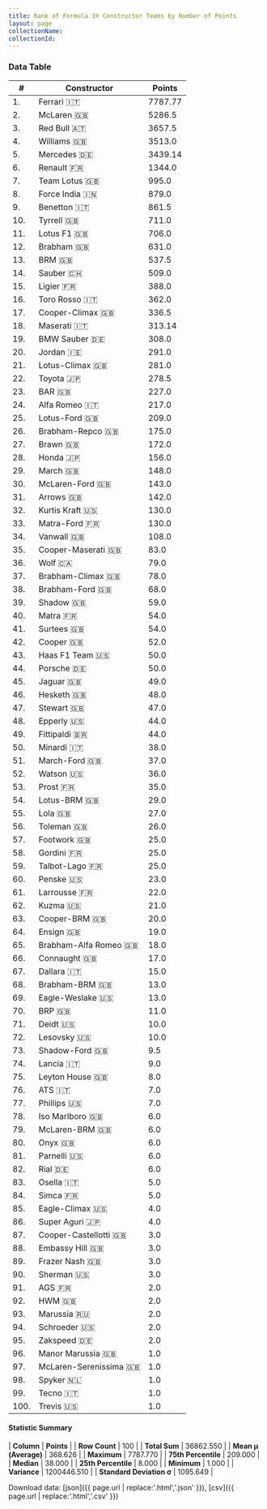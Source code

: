 ```yaml
---
title: Rank of Formula 1® Constructor Teams by Number of Points
layout: page
collectionName: 
collectionId: 
---
```




<canvas id="chart" width="400" height="180"></canvas>
<script>
var data = {
  "labels" : [
    "Ferrari",
    "McLaren",
    "Red Bull",
    "Williams",
    "Mercedes",
    "Renault",
    "Team Lotus",
    "Force India",
    "Benetton",
    "Tyrrell",
    "Lotus F1",
    "Brabham",
    "BRM",
    "Sauber",
    "Ligier",
    "Toro Rosso",
    "Cooper-Climax",
    "Maserati",
    "BMW Sauber",
    "Jordan",
    "Lotus-Climax",
    "Toyota",
    "BAR",
    "Alfa Romeo",
    "Lotus-Ford",
    "Brabham-Repco",
    "Brawn",
    "Honda",
    "March",
    "McLaren-Ford",
    "Arrows",
    "Kurtis Kraft",
    "Matra-Ford",
    "Vanwall",
    "Cooper-Maserati",
    "Wolf",
    "Brabham-Climax",
    "Brabham-Ford",
    "Shadow",
    "Matra",
    "Surtees",
    "Cooper",
    "Haas F1 Team",
    "Porsche",
    "Jaguar",
    "Hesketh",
    "Stewart",
    "Epperly",
    "Fittipaldi",
    "Minardi",
    "March-Ford",
    "Watson",
    "Prost",
    "Lotus-BRM",
    "Lola",
    "Toleman",
    "Footwork",
    "Gordini",
    "Talbot-Lago",
    "Penske",
    "Larrousse",
    "Kuzma",
    "Cooper-BRM",
    "Ensign",
    "Brabham-Alfa Romeo",
    "Connaught",
    "Dallara",
    "Brabham-BRM",
    "Eagle-Weslake",
    "BRP",
    "Deidt",
    "Lesovsky",
    "Shadow-Ford",
    "Lancia",
    "Leyton House",
    "ATS",
    "Phillips",
    "Iso Marlboro",
    "McLaren-BRM",
    "Onyx",
    "Parnelli",
    "Rial",
    "Osella",
    "Simca",
    "Eagle-Climax",
    "Super Aguri",
    "Cooper-Castellotti",
    "Embassy Hill",
    "Frazer Nash",
    "Sherman",
    "AGS",
    "HWM",
    "Marussia",
    "Schroeder",
    "Zakspeed",
    "Manor Marussia",
    "McLaren-Serenissima",
    "Spyker",
    "Tecno",
    "Trevis"
  ],
  "datasets" : [
    {
      "label" : "Points",
      "data" : [
        7787.77,
        5286.5,
        3657.5,
        3513,
        3439.14,
        1344,
        995,
        879,
        861.5,
        711,
        706,
        631,
        537.5,
        509,
        388,
        362,
        336.5,
        313.14,
        308,
        291,
        281,
        278.5,
        227,
        217,
        209,
        175,
        172,
        156,
        148,
        143,
        142,
        130,
        130,
        108,
        83,
        79,
        78,
        68,
        59,
        54,
        54,
        52,
        50,
        50,
        49,
        48,
        47,
        44,
        44,
        38,
        37,
        36,
        35,
        29,
        27,
        26,
        25,
        25,
        25,
        23,
        22,
        21,
        20,
        19,
        18,
        17,
        15,
        13,
        13,
        11,
        10,
        10,
        9.5,
        9,
        8,
        7,
        7,
        6,
        6,
        6,
        6,
        6,
        5,
        5,
        4,
        4,
        3,
        3,
        3,
        3,
        2,
        2,
        2,
        2,
        2,
        1,
        1,
        1,
        1,
        1
      ],
      "borderColor" : [
        "16191A",
        "0D1D20",
        "FDCC2F",
        "082957",
        "D7D7D5",
        "424B52",
        "444444",
        "C81625",
        "444444",
        "444444",
        "444444",
        "444444",
        "444444",
        "A17A5D",
        "444444",
        "FC181D",
        "444444",
        "444444",
        "444444",
        "444444",
        "444444",
        "444444",
        "444444",
        "444444",
        "444444",
        "444444",
        "444444",
        "444444",
        "444444",
        "444444",
        "444444",
        "444444",
        "444444",
        "444444",
        "444444",
        "444444",
        "444444",
        "444444",
        "444444",
        "444444",
        "444444",
        "444444",
        "4D4E52",
        "444444",
        "444444",
        "444444",
        "444444",
        "444444",
        "444444",
        "444444",
        "444444",
        "444444",
        "444444",
        "444444",
        "444444",
        "444444",
        "444444",
        "444444",
        "444444",
        "444444",
        "444444",
        "444444",
        "444444",
        "444444",
        "444444",
        "444444",
        "444444",
        "444444",
        "444444",
        "444444",
        "444444",
        "444444",
        "444444",
        "444444",
        "444444",
        "444444",
        "444444",
        "444444",
        "444444",
        "444444",
        "444444",
        "444444",
        "444444",
        "444444",
        "444444",
        "444444",
        "444444",
        "444444",
        "444444",
        "444444",
        "444444",
        "444444",
        "444444",
        "444444",
        "444444",
        "444444",
        "444444",
        "444444",
        "444444",
        "444444"
      ],
      "borderWidth" : 1,
      "backgroundColor" : [
        "EB212E",
        "FCA13B",
        "121D32",
        "EAE4ED",
        "18A19B",
        "FDE139",
        "09630C",
        "F6AFC1",
        "73C2FB",
        "274B72",
        "F6CA46",
        "243F73",
        "144D44",
        "0736A5",
        "0F5DBB",
        "2039C3",
        "273027",
        "C0BEC3",
        "20359D",
        "FFFF01",
        "025839",
        "D70028",
        "FFFFFF",
        "B21827",
        "025839",
        "243F73",
        "E2F833",
        "FFFFFF",
        "E53524",
        "AAAAAA",
        "FFA500",
        "D33949",
        "3FB2B3",
        "336667",
        "1A2446",
        "A3805E",
        "243F73",
        "07316F",
        "FA9B27",
        "888888",
        "888888",
        "273027",
        "CF0F18",
        "DDDDDD",
        "095921",
        "FFFFFF",
        "FFFFFF",
        "DBC75F",
        "888888",
        "1B1D1D",
        "888888",
        "FC8881",
        "0D1773",
        "457439",
        "888888",
        "888888",
        "888888",
        "888888",
        "888888",
        "2077C9",
        "888888",
        "C4333B",
        "888888",
        "888888",
        "888888",
        "888888",
        "888888",
        "888888",
        "1A284B",
        "888888",
        "888888",
        "888888",
        "888888",
        "888888",
        "888888",
        "888888",
        "888888",
        "888888",
        "888888",
        "888888",
        "888888",
        "888888",
        "888888",
        "888888",
        "888888",
        "E30010",
        "888888",
        "888888",
        "888888",
        "888888",
        "888888",
        "888888",
        "5E0A16",
        "888888",
        "888888",
        "5E0A16",
        "888888",
        "FFA500",
        "888888",
        "888888"
      ]
    }
  ]
};
var options = {
  legend: {
    display: false
  },
  scales: {
    xAxes: [{
      ticks: {
        beginAtZero: true,
        maxRotation: 180,
        display: window.innerWidth > 800
      }
    }],
    yAxes: [{
      ticks: {
        beginAtZero: true
      }
    }]
  },
  onResize: function(chart, size) {
    chart.options.scales.xAxes[0].ticks.display = size.width > 800;
  }
};
var chart = new Chart("chart", {
    data: data,
    type: 'bar',
    options: options
});
</script>



### Data Table

| # | Constructor | Points |
|--|--|--|
| 1. | Ferrari 🇮🇹 | 7787.77 |
| 2. | McLaren 🇬🇧 | 5286.5 |
| 3. | Red Bull 🇦🇹 | 3657.5 |
| 4. | Williams 🇬🇧 | 3513.0 |
| 5. | Mercedes 🇩🇪 | 3439.14 |
| 6. | Renault 🇫🇷 | 1344.0 |
| 7. | Team Lotus 🇬🇧 | 995.0 |
| 8. | Force India 🇮🇳 | 879.0 |
| 9. | Benetton 🇮🇹 | 861.5 |
| 10. | Tyrrell 🇬🇧 | 711.0 |
| 11. | Lotus F1 🇬🇧 | 706.0 |
| 12. | Brabham 🇬🇧 | 631.0 |
| 13. | BRM 🇬🇧 | 537.5 |
| 14. | Sauber 🇨🇭 | 509.0 |
| 15. | Ligier 🇫🇷 | 388.0 |
| 16. | Toro Rosso 🇮🇹 | 362.0 |
| 17. | Cooper-Climax 🇬🇧 | 336.5 |
| 18. | Maserati 🇮🇹 | 313.14 |
| 19. | BMW Sauber 🇩🇪 | 308.0 |
| 20. | Jordan 🇮🇪 | 291.0 |
| 21. | Lotus-Climax 🇬🇧 | 281.0 |
| 22. | Toyota 🇯🇵 | 278.5 |
| 23. | BAR 🇬🇧 | 227.0 |
| 24. | Alfa Romeo 🇮🇹 | 217.0 |
| 25. | Lotus-Ford 🇬🇧 | 209.0 |
| 26. | Brabham-Repco 🇬🇧 | 175.0 |
| 27. | Brawn 🇬🇧 | 172.0 |
| 28. | Honda 🇯🇵 | 156.0 |
| 29. | March 🇬🇧 | 148.0 |
| 30. | McLaren-Ford 🇬🇧 | 143.0 |
| 31. | Arrows 🇬🇧 | 142.0 |
| 32. | Kurtis Kraft 🇺🇸 | 130.0 |
| 33. | Matra-Ford 🇫🇷 | 130.0 |
| 34. | Vanwall 🇬🇧 | 108.0 |
| 35. | Cooper-Maserati 🇬🇧 | 83.0 |
| 36. | Wolf 🇨🇦 | 79.0 |
| 37. | Brabham-Climax 🇬🇧 | 78.0 |
| 38. | Brabham-Ford 🇬🇧 | 68.0 |
| 39. | Shadow 🇬🇧 | 59.0 |
| 40. | Matra 🇫🇷 | 54.0 |
| 41. | Surtees 🇬🇧 | 54.0 |
| 42. | Cooper 🇬🇧 | 52.0 |
| 43. | Haas F1 Team 🇺🇸 | 50.0 |
| 44. | Porsche 🇩🇪 | 50.0 |
| 45. | Jaguar 🇬🇧 | 49.0 |
| 46. | Hesketh 🇬🇧 | 48.0 |
| 47. | Stewart 🇬🇧 | 47.0 |
| 48. | Epperly 🇺🇸 | 44.0 |
| 49. | Fittipaldi 🇧🇷 | 44.0 |
| 50. | Minardi 🇮🇹 | 38.0 |
| 51. | March-Ford 🇬🇧 | 37.0 |
| 52. | Watson 🇺🇸 | 36.0 |
| 53. | Prost 🇫🇷 | 35.0 |
| 54. | Lotus-BRM 🇬🇧 | 29.0 |
| 55. | Lola 🇬🇧 | 27.0 |
| 56. | Toleman 🇬🇧 | 26.0 |
| 57. | Footwork 🇬🇧 | 25.0 |
| 58. | Gordini 🇫🇷 | 25.0 |
| 59. | Talbot-Lago 🇫🇷 | 25.0 |
| 60. | Penske 🇺🇸 | 23.0 |
| 61. | Larrousse 🇫🇷 | 22.0 |
| 62. | Kuzma 🇺🇸 | 21.0 |
| 63. | Cooper-BRM 🇬🇧 | 20.0 |
| 64. | Ensign 🇬🇧 | 19.0 |
| 65. | Brabham-Alfa Romeo 🇬🇧 | 18.0 |
| 66. | Connaught 🇬🇧 | 17.0 |
| 67. | Dallara 🇮🇹 | 15.0 |
| 68. | Brabham-BRM 🇬🇧 | 13.0 |
| 69. | Eagle-Weslake 🇺🇸 | 13.0 |
| 70. | BRP 🇬🇧 | 11.0 |
| 71. | Deidt 🇺🇸 | 10.0 |
| 72. | Lesovsky 🇺🇸 | 10.0 |
| 73. | Shadow-Ford 🇬🇧 | 9.5 |
| 74. | Lancia 🇮🇹 | 9.0 |
| 75. | Leyton House 🇬🇧 | 8.0 |
| 76. | ATS 🇮🇹 | 7.0 |
| 77. | Phillips 🇺🇸 | 7.0 |
| 78. | Iso Marlboro 🇬🇧 | 6.0 |
| 79. | McLaren-BRM 🇬🇧 | 6.0 |
| 80. | Onyx 🇬🇧 | 6.0 |
| 81. | Parnelli 🇺🇸 | 6.0 |
| 82. | Rial 🇩🇪 | 6.0 |
| 83. | Osella 🇮🇹 | 5.0 |
| 84. | Simca 🇫🇷 | 5.0 |
| 85. | Eagle-Climax 🇺🇸 | 4.0 |
| 86. | Super Aguri 🇯🇵 | 4.0 |
| 87. | Cooper-Castellotti 🇬🇧 | 3.0 |
| 88. | Embassy Hill 🇬🇧 | 3.0 |
| 89. | Frazer Nash 🇬🇧 | 3.0 |
| 90. | Sherman 🇺🇸 | 3.0 |
| 91. | AGS 🇫🇷 | 2.0 |
| 92. | HWM 🇬🇧 | 2.0 |
| 93. | Marussia 🇷🇺 | 2.0 |
| 94. | Schroeder 🇺🇸 | 2.0 |
| 95. | Zakspeed 🇩🇪 | 2.0 |
| 96. | Manor Marussia 🇬🇧 | 1.0 |
| 97. | McLaren-Serenissima 🇬🇧 | 1.0 |
| 98. | Spyker 🇳🇱 | 1.0 |
| 99. | Tecno 🇮🇹 | 1.0 |
| 100. | Trevis 🇺🇸 | 1.0 |

#### Statistic Summary

| **Column** | **Points** |
| **Row Count** | 100 |
| **Total Sum** | 36862.550 |
| **Mean μ (Average)** | 368.626 |
| **Maximum** | 7787.770 |
| **75th Percentile** | 209.000 |
| **Median** | 38.000 |
| **25th Percentile** | 8.000 |
| **Minimum** | 1.000 |
| **Variance** | 1200446.510 |
| **Standard Deviation σ** | 1095.649 |

Download data: [json]({{ page.url | replace:'.html','.json' }}), [csv]({{ page.url | replace:'.html','.csv' }})
